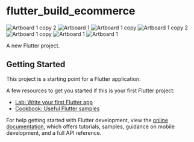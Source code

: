 # flutter_build_ecommerce
![Artboard 1 copy 2](https://github.com/user-attachments/assets/0c4aee69-0b13-4dd5-92f4-7acdd30ad0ce)
![Artboard 1](https://github.com/user-attachments/assets/72a3fbf4-2b3c-4c6c-9670-d70790994bf9)
![Artboard 1 copy](https://github.com/user-attachments/assets/acf6d104-251e-4f9c-a180-891dd7ef4674)
![Artboard 1 copy 2](https://github.com/user-attachments/assets/03ae927d-6e21-48bf-9b62-33c288c6e42d)
![Artboard 1 copy](https://github.com/user-attachments/assets/cc211be1-7af1-44c5-a1f5-67b2211ee7d3)
![Artboard 1](https://github.com/user-attachments/assets/c17018dd-5cc7-45fb-879c-41b4470dbf7d)
![Artboard 1](https://github.com/user-attachments/assets/8ccf609f-0b9c-423b-926d-5516e822d6f4)

A new Flutter project.

## Getting Started

This project is a starting point for a Flutter application.

A few resources to get you started if this is your first Flutter project:

- [Lab: Write your first Flutter app](https://docs.flutter.dev/get-started/codelab)
- [Cookbook: Useful Flutter samples](https://docs.flutter.dev/cookbook)

For help getting started with Flutter development, view the
[online documentation](https://docs.flutter.dev/), which offers tutorials,
samples, guidance on mobile development, and a full API reference.
